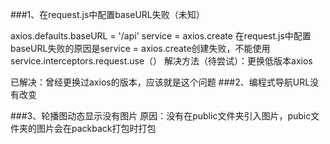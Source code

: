 ###1、在request.js中配置baseURL失败（未知）

axios.defaults.baseURL = '/api'
service = axios.create 在request.js中配置baseURL失败的原因是service = axios.create创建失败，不能使用 service.interceptors.request.use（） 解决方法（待尝试）：更换低版本axios

 已解决：曾经更换过axios的版本，应该就是这个问题
###2、编程式导航URL没有改变

###3、轮播图动态显示没有图片 原因：没有在public文件夹引入图片，pubic文件夹的图片会在packback打包时打包